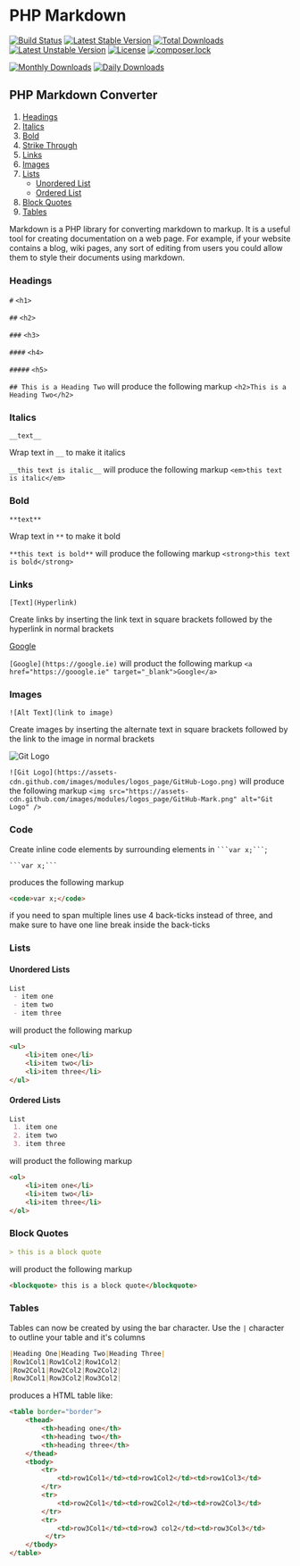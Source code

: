 # PHP Markdown
[![Build Status](https://travis-ci.org/natedrake/markdown.svg?branch=master)](https://travis-ci.org/natedrake/markdown)
[![Latest Stable Version](https://poser.pugx.org/natedrake/markdown/v/stable)](https://packagist.org/packages/natedrake/markdown)
[![Total Downloads](https://poser.pugx.org/natedrake/markdown/downloads)](https://packagist.org/packages/natedrake/markdown)
[![Latest Unstable Version](https://poser.pugx.org/natedrake/markdown/v/unstable)](https://packagist.org/packages/natedrake/markdown)
[![License](https://poser.pugx.org/natedrake/markdown/license)](https://packagist.org/packages/natedrake/markdown)
[![composer.lock](https://poser.pugx.org/natedrake/markdown/composerlock)](https://packagist.org/packages/natedrake/markdown)

[![Monthly Downloads](https://poser.pugx.org/natedrake/markdown/d/monthly)](https://packagist.org/packages/natedrake/markdown)
[![Daily Downloads](https://poser.pugx.org/natedrake/markdown/d/daily)](https://packagist.org/packages/natedrake/markdown)

## PHP Markdown Converter 

 1. [Headings](https://github.com/natedrake/markdown/blob/master/README.md#headings)
 2. [Italics](https://github.com/natedrake/markdown/blob/master/README.md#italics) 
 3. [Bold](https://github.com/natedrake/markdown/blob/master/README.md#bold)
 4. [Strike Through](https://github.com/natedrake/markdown/blob/master/README.md#strike-through)
 5. [Links](https://github.com/natedrake/markdown/blob/master/README.md#links)
 6. [Images](https://github.com/natedrake/markdown/blob/master/README.md#images)
 7. [Lists](https://github.com/natedrake/markdown/blob/master/README.md#lists)
    - [Unordered List](https://github.com/natedrake/markdown/blob/master/README.md#unordered-lists)
    - [Ordered List](https://github.com/natedrake/markdown/blob/master/README.md#ordered-lists)
 8. [Block Quotes](https://github.com/natedrake/markdown/blob/master/README.md#block-quotes)
 9. [Tables](https://github.com/natedrake/markdown/blob/master/README.md#tables)
 
Markdown is a PHP library for converting markdown to markup.  It is a useful tool 
for creating documentation on a web page.  For example, if your website contains
a blog, wiki pages, any sort of editing from users you could allow them to
style their documents using markdown.

### Headings

``#`` ``<h1>``

``##`` ``<h2>``

``###`` ``<h3>``

``####`` ``<h4>``

``#####`` ``<h5>``

``## This is a Heading Two`` will produce the following markup ``<h2>This is a Heading Two</h2>``

### Italics

``__text__``

Wrap text in ``__`` to make it italics
  
``__this text is italic__`` will produce the following markup ``<em>this text is italic</em>``

### Bold

``**text**``

Wrap text in ``**`` to make it bold

``**this text is bold**`` will produce the following markup ``<strong>this text is bold</strong>``

### Links

``[Text](Hyperlink)``

Create links by inserting the link text in square brackets followed by the hyperlink in normal brackets

[Google](https://google.ie)

``[Google](https://google.ie)`` will product the following markup ``<a href="https://gooogle.ie" target="_blank">Google</a>``

### Images

``![Alt Text](link to image)``

Create images by inserting the alternate text in square brackets followed by the link to the image in normal brackets

![Git Logo](https://assets-cdn.github.com/images/modules/logos_page/GitHub-Logo.png)

``![Git Logo](https://assets-cdn.github.com/images/modules/logos_page/GitHub-Logo.png)`` will produce the following markup ``<img src="https://assets-cdn.github.com/images/modules/logos_page/GitHub-Mark.png" alt="Git Logo" />`` 

### Code

Create inline code elements by surrounding elements in `` ```var x;``` ``;

``
```var x;```
``

produces the following markup

````html
<code>var x;</code>
````

if you need to span multiple lines use 4 back-ticks instead of three, and make sure to have one line break inside the back-ticks

### Lists

#### Unordered Lists

````markdown
List
 - item one
 - item two
 - item three
````

will product the following markup

````html
<ul>
    <li>item one</li>
    <li>item two</li>
    <li>item three</li>
</ul>
````

#### Ordered Lists

````markdown
List
 1. item one
 2. item two
 3. item three
````

will product the following markup

````html
<ol>
    <li>item one</li>
    <li>item two</li>
    <li>item three</li>
</ol>
````

### Block Quotes

````markdown
> this is a block quote
````

will product the following markup

````html
<blockquote> this is a block quote</blockquote>
````

### Tables

Tables can now be created by using the bar character.  Use the ``|`` character to outline your table and it's columns
 
````markdown
|Heading One|Heading Two|Heading Three|
|Row1Col1|Row1Col2|Row1Col2|
|Row2Col1|Row2Col2|Row2Col2|
|Row3Col1|Row3Col2|Row3Col2|
````

produces a HTML table like:

````html
<table border="border">
    <thead>
        <th>heading one</th>
        <th>heading two</th>
        <th>heading three</th>
    </thead>
    <tbody>
        <tr>
            <td>row1Col1</td><td>row1Col2</td><td>row1Col3</td>
        </tr>
        <tr>
            <td>row2Col1</td><td>row2Col2</td><td>row2Col3</td>
        </tr>
        <tr>
            <td>row3Col1</td><td>row3 col2</td><td>row3Col3</td>
         </tr>
    </tbody>
</table>
````
